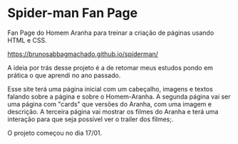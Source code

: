 # Spider-man Fan Page
Fan Page do Homem Aranha para treinar a criação de páginas usando HTML e CSS.

https://brunosabbagmachado.github.io/spiderman/

A ideia por trás desse projeto é a de retomar meus estudos pondo em prática o que aprendi no ano passado.

Esse site terá uma página inicial com um cabeçalho, imagens e textos falando sobre a página e sobre o Homem-Aranha.
A segunda página vai ser uma página com "cards" que versões do Aranha, com uma imagem e descrição.
A terceira página vai mostrar os filmes do Aranha e terá uma interação para que seja possível ver o trailer dos filmes;.

O projeto começou no dia 17/01.


